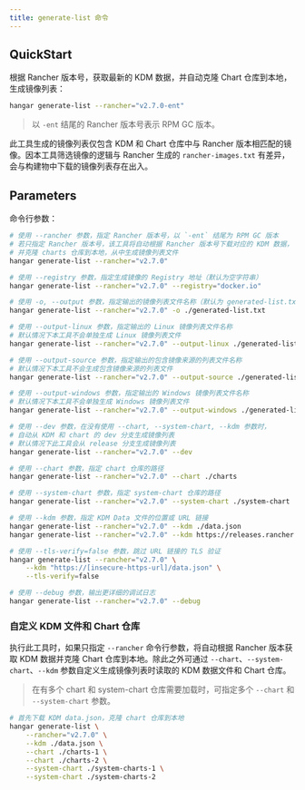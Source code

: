 ```yaml
---
title: generate-list 命令
---
```


## QuickStart

根据 Rancher 版本号，获取最新的 KDM 数据，并自动克隆 Chart 仓库到本地，生成镜像列表：

```sh
hangar generate-list --rancher="v2.7.0-ent"
```

> 以 `-ent` 结尾的 Rancher 版本号表示 RPM GC 版本。

此工具生成的镜像列表仅包含 KDM 和 Chart 仓库中与 Rancher 版本相匹配的镜像。因本工具筛选镜像的逻辑与
Rancher 生成的 `rancher-images.txt` 有差异，会与构建物中下载的镜像列表存在出入。

## Parameters

命令行参数：

```sh
# 使用 --rancher 参数，指定 Rancher 版本号，以 `-ent` 结尾为 RPM GC 版本
# 若只指定 Rancher 版本号，该工具将自动根据 Rancher 版本号下载对应的 KDM 数据，
# 并克隆 charts 仓库到本地，从中生成镜像列表文件
hangar generate-list --rancher="v2.7.0"

# 使用 --registry 参数，指定生成镜像的 Registry 地址（默认为空字符串）
hangar generate-list --rancher="v2.7.0" --registry="docker.io"

# 使用 -o, --output 参数，指定输出的镜像列表文件名称（默认为 generated-list.txt）
hangar generate-list --rancher="v2.7.0" -o ./generated-list.txt

# 使用 --output-linux 参数，指定输出的 Linux 镜像列表文件名称
# 默认情况下本工具不会单独生成 Linux 镜像列表文件
hangar generate-list --rancher="v2.7.0" --output-linux ./generated-list-linux.txt

# 使用 --output-source 参数，指定输出的包含镜像来源的列表文件名称
# 默认情况下本工具不会生成包含镜像来源的列表文件
hangar generate-list --rancher="v2.7.0" --output-source ./generated-list-source.txt

# 使用 --output-windows 参数，指定输出的 Windows 镜像列表文件名称
# 默认情况下本工具不会单独生成 Windows 镜像列表文件
hangar generate-list --rancher="v2.7.0" --output-windows ./generated-list-windows.txt

# 使用 --dev 参数，在没有使用 --chart, --system-chart, --kdm 参数时，
# 自动从 KDM 和 chart 的 dev 分支生成镜像列表
# 默认情况下此工具会从 release 分支生成镜像列表
hangar generate-list --rancher="v2.7.0" --dev

# 使用 --chart 参数，指定 chart 仓库的路径
hangar generate-list --rancher="v2.7.0" --chart ./charts

# 使用 --system-chart 参数，指定 system-chart 仓库的路径
hangar generate-list --rancher="v2.7.0" --system-chart ./system-chart

# 使用 --kdm 参数，指定 KDM Data 文件的位置或 URL 链接
hangar generate-list --rancher="v2.7.0" --kdm ./data.json
hangar generate-list --rancher="v2.7.0" --kdm https://releases.rancher.com/kontainer-driver-metadata/release-v2.7/data.json

# 使用 --tls-verify=false 参数，跳过 URL 链接的 TLS 验证
hangar generate-list --rancher="v2.7.0" \
    --kdm "https://[insecure-https-url]/data.json" \
    --tls-verify=false

# 使用 --debug 参数，输出更详细的调试日志
hangar generate-list --rancher="v2.7.0" --debug
```

### 自定义 KDM 文件和 Chart 仓库

执行此工具时，如果只指定 `--rancher` 命令行参数，将自动根据 Rancher 版本获取 KDM 数据并克隆 Chart 仓库到本地。除此之外可通过 `--chart`、`--system-chart`、`--kdm` 参数自定义生成镜像列表时读取的 KDM 数据文件和 Chart 仓库。

> 在有多个 chart 和 system-chart 仓库需要加载时，可指定多个 `--chart` 和 `--system-chart` 参数。

```sh
# 首先下载 KDM data.json，克隆 chart 仓库到本地
hangar generate-list \
    --rancher="v2.7.0" \
    --kdm ./data.json \
    --chart ./charts-1 \
    --chart ./charts-2 \
    --system-chart ./system-charts-1 \
    --system-chart ./system-charts-2
```
